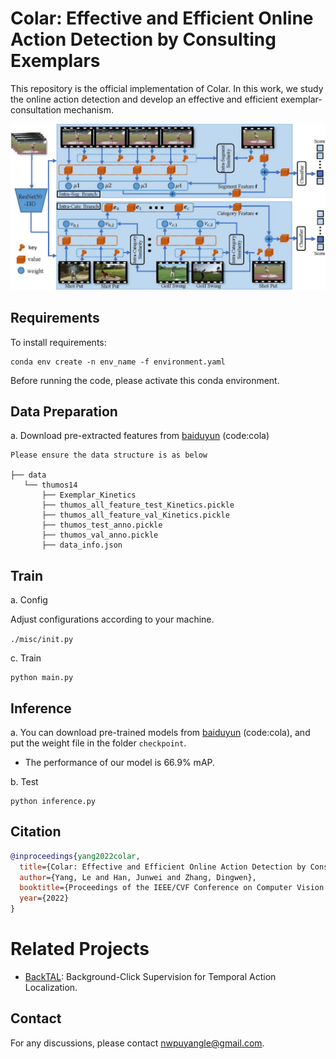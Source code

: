 # Colar: Effective and Efficient Online Action Detection by Consulting Exemplars

This repository is the official implementation of Colar. In this work, we study the online action detection and develop an effective and efficient exemplar-consultation mechanism.

![Illustrating the architecture of the proposed I2Sim](framework.jpg)


## Requirements

To install requirements:

```setup
conda env create -n env_name -f environment.yaml
```

Before running the code, please activate this conda environment.
## Data Preparation

a. Download pre-extracted features from [baiduyun](https://pan.baidu.com/s/1U6G4h9JsSUXRUl7I79jEDg) (code:cola)

~~~~
Please ensure the data structure is as below

├── data
   └── thumos14
       ├── Exemplar_Kinetics
       ├── thumos_all_feature_test_Kinetics.pickle
       ├── thumos_all_feature_val_Kinetics.pickle
       ├── thumos_test_anno.pickle
       ├── thumos_val_anno.pickle
       ├── data_info.json
~~~~

## Train 

a. Config

Adjust configurations according to your machine.

`./misc/init.py`

c. Train

```train
python main.py
```
## Inference

a. You can download pre-trained models from [baiduyun](https://pan.baidu.com/s/1U6G4h9JsSUXRUl7I79jEDg) (code:cola), and put the weight file in the folder `checkpoint`.

- The performance of our model is 66.9% mAP.

b. Test

```eval
python inference.py
```


## Citation

```BibTeX
@inproceedings{yang2022colar,
  title={Colar: Effective and Efficient Online Action Detection by Consulting Exemplars},
  author={Yang, Le and Han, Junwei and Zhang, Dingwen},
  booktitle={Proceedings of the IEEE/CVF Conference on Computer Vision and Pattern Recognition},
  year={2022}
}
```

# Related Projects
- [BackTAL](https://github.com/VividLe/BackTAL): Background-Click Supervision for Temporal Action Localization.

## Contact
For any discussions, please contact [nwpuyangle@gmail.com](mailto:nwpuyangle@gmail.com).
